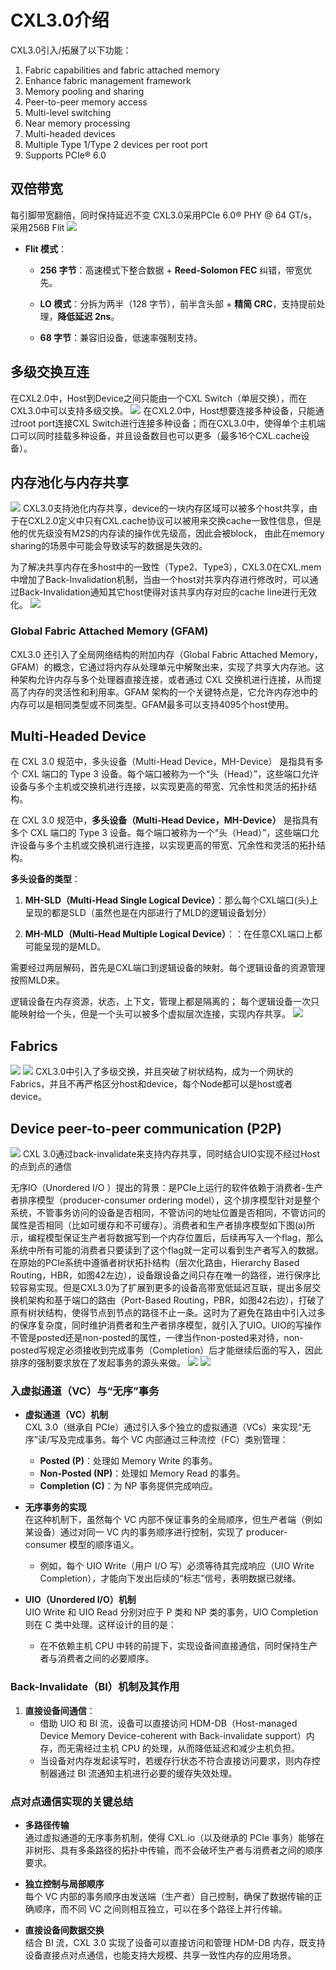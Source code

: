 
# CXL3.0介绍
CXL3.0引入/拓展了以下功能：
1. Fabric capabilities and fabric attached memory
2. Enhance fabric management framework
3. Memory pooling and sharing
4. Peer-to-peer memory access
5. Multi-level switching 
6. Near memory processing
7. Multi-headed devices
8. Multiple Type 1/Type 2 devices per root port 
9. Supports PCIe® 6.0 

## 双倍带宽
每引脚带宽翻倍，同时保持延迟不变
CXL3.0采用PCIe 6.0® PHY @ 64 GT/s，采用256B Flit
![](../images/cxl_256_flit.png)
- **Flit 模式**：
    
    - **256 字节**：高速模式下整合数据 + **Reed-Solomon FEC** 纠错，带宽优先。
        
    - **LO 模式**：分拆为两半（128 字节），前半含头部 + **精简 CRC**，支持提前处理，**降低延迟 2ns**。
        
    - **68 字节**：兼容旧设备，低速率强制支持。

## 多级交换互连
在CXL2.0中，Host到Device之间只能由一个CXL Switch（单层交换），而在CXL3.0中可以支持多级交换。
![](../images/cxl_3.0_multi_switch.png)
在CXL2.0中，Host想要连接多种设备，只能通过root port连接CXL Switch进行连接多种设备；而在CXL3.0中，使得单个主机端口可以同时挂载多种设备，并且设备数目也可以更多（最多16个CXL.cache设备）。

## 内存池化与内存共享
![](../images/cxl_3.0_memory_share.png)
CXL3.0支持池化内存共享，device的一块内存区域可以被多个host共享，由于在CXL2.0定义中只有CXL.cache协议可以被用来交换cache一致性信息，但是他的优先级没有M2S的内存读的操作优先级高，因此会被block， 由此在memory sharing的场景中可能会导致读写的数据是失效的。

为了解决共享内存在多host中的一致性（Type2、Type3），CXL3.0在CXL.mem中增加了Back-Invalidation机制，当由一个host对共享内存进行修改时，可以通过Back-Invalidation通知其它host使得对该共享内存对应的cache line进行无效化。
![](../images/cxl_bi.png)
### Global Fabric Attached Memory (GFAM)
CXL3.0 还引入了全局网络结构的附加内存（Global Fabric Attached Memory，GFAM）的概念，它通过将内存从处理单元中解聚出来，实现了共享大内存池。这种架构允许内存与多个处理器直接连接，或者通过 CXL 交换机进行连接，从而提高了内存的灵活性和利用率。GFAM 架构的一个关键特点是，它允许内存池中的内存可以是相同类型或不同类型。GFAM最多可以支持4095个host使用。

## Multi-Headed Device
​在 CXL 3.0 规范中，多头设备（Multi-Head Device，MH-Device） 是指具有多个 CXL 端口的 Type 3 设备。​每个端口被称为一个“头（Head）”，这些端口允许设备与多个主机或交换机进行连接，以实现更高的带宽、冗余性和灵活的拓扑结构。

在 CXL 3.0 规范中，**多头设备（Multi-Head Device，MH-Device）** 是指具有多个 CXL 端口的 Type 3 设备。每个端口被称为一个“头（Head）”，这些端口允许设备与多个主机或交换机进行连接，以实现更高的带宽、冗余性和灵活的拓扑结构。

**多头设备的类型**：

1. **MH-SLD（Multi-Head Single Logical Device）**：那么每个CXL端口(头)上呈现的都是SLD（虽然也是在内部进行了MLD的逻辑设备划分）

2. **MH-MLD（Multi-Head Multiple Logical Device）**：：在任意CXL端口上都可能呈现的是MLD。

需要经过两层解码，首先是CXL端口到逻辑设备的映射。每个逻辑设备的资源管理按照MLD来。

逻辑设备在内存资源，状态，上下文，管理上都是隔离的；
每个逻辑设备一次只能映射给一个头，但是一个头可以被多个虚拟层次连接，实现内存共享。
![](../images/cxl_multi_headed_device.png)

## Fabrics
![](../images/cxl_fabrics.png)
![](../images/cxl_fabrics2.png)
CXL3.0中引入了多级交换，并且突破了树状结构，成为一个网状的Fabrics，并且不再严格区分host和device，每个Node都可以是host或者device。
## Device peer-to-peer communication (P2P)
![](../images/cxl_device_p2p.png)
CXL 3.0通过back-invalidate来支持内存共享，同时结合UIO实现不经过Host的点到点的通信

无序IO（Unordered I/O ）提出的背景：是PCIe上运行的软件依赖于消费者-生产者排序模型（producer-consumer ordering model），这个排序模型针对是整个系统，不管事务访问的设备是否相同，不管访问的地址位置是否相同，不管访问的属性是否相同（比如可缓存和不可缓存）。消费者和生产者排序模型如下图(a)所示，编程模型保证生产者将数据写到一个内存位置后，后续再写入一个flag，那么系统中所有可能的消费者只要读到了这个flag就一定可以看到生产者写入的数据。在原始的PCIe系统中遵循者树状拓扑结构（层次化路由，Hierarchy Based Routing，HBR，如图42左边），设备跟设备之间只存在唯一的路径，进行保序比较容易实现。但是CXL3.0为了扩展到更多的设备高带宽低延迟互联，提出多层交换机架构和基于端口的路由（Port-Based Routing，PBR，如图42右边），打破了原有树状结构，使得节点到节点的路径不止一条。这时为了避免在路由中引入过多的保序复杂度，同时维护消费者和生产者排序模型，就引入了UIO。UIO的写操作不管是posted还是non-posted的属性，一律当作non-posted来对待，non-posted写规定必须接收到完成事务（Completion）后才能继续后面的写入，因此排序的强制要求放在了发起事务的源头来做。
![](../images/cxl_pbr.png)
![](../images/cxl_p_c.png)



### 入虚拟通道（VC）与“无序”事务

- **虚拟通道（VC）机制**  
  CXL 3.0（继承自 PCIe）通过引入多个独立的虚拟通道（VCs）来实现“无序”读/写及完成事务。每个 VC 内部通过三种流控（FC）类别管理：
  - **Posted (P)**：处理如 Memory Write 的事务。  
  - **Non-Posted (NP)**：处理如 Memory Read 的事务。  
  - **Completion (C)**：为 NP 事务提供完成响应。
  
- **无序事务的实现**  
  在这种机制下，虽然每个 VC 内部不保证事务的全局顺序，但生产者端（例如某设备）通过对同一 VC 内的事务顺序进行控制，实现了 producer-consumer 模型的顺序语义。  
  - 例如，每个 UIO Write（用户 I/O 写）必须等待其完成响应（UIO Write Completion），才能向下发出后续的“标志”信号，表明数据已就绪。

- **UIO（Unordered I/O）机制**  
  UIO Write 和 UIO Read 分别对应于 P 类和 NP 类的事务，UIO Completion 则在 C 类中处理。这样设计的目的是：  
  - 在不依赖主机 CPU 中转的前提下，实现设备间直接通信，同时保持生产者与消费者之间的必要顺序。


### Back-Invalidate（BI）机制及其作用
  
1. **直接设备间通信**：  
    - 借助 UIO 和 BI 流，设备可以直接访问 HDM-DB（Host-managed Device Memory Device-coherent with Back-invalidate support）内存，而无需经过主机 CPU 的处理，从而降低延迟和减少主机负担。  
    - 当设备对内存发起读写时，若缓存行状态不符合直接访问要求，则内存控制器通过 BI 流通知主机进行必要的缓存失效处理。
  

### 点对点通信实现的关键总结

- **多路径传输**  
  通过虚拟通道的无序事务机制，使得 CXL.io（以及继承的 PCIe 事务）能够在非树形、具有多条路径的拓扑中传输，而不会破坏生产者与消费者之间的顺序要求。

- **独立控制与局部顺序**  
  每个 VC 内部的事务顺序由发送端（生产者）自己控制，确保了数据传输的正确顺序，而不同 VC 之间则相互独立，可以在多个路径上并行传输。

- **直接设备间数据交换**  
  结合 BI 流，CXL 3.0 实现了设备可以直接访问和管理 HDM-DB 内存，既支持设备直接点对点通信，也能支持大规模、共享一致性内存的应用场景。